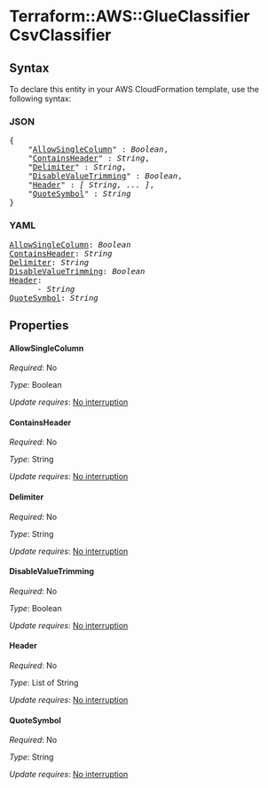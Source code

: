 # Terraform::AWS::GlueClassifier CsvClassifier

## Syntax

To declare this entity in your AWS CloudFormation template, use the following syntax:

### JSON

<pre>
{
    "<a href="#allowsinglecolumn" title="AllowSingleColumn">AllowSingleColumn</a>" : <i>Boolean</i>,
    "<a href="#containsheader" title="ContainsHeader">ContainsHeader</a>" : <i>String</i>,
    "<a href="#delimiter" title="Delimiter">Delimiter</a>" : <i>String</i>,
    "<a href="#disablevaluetrimming" title="DisableValueTrimming">DisableValueTrimming</a>" : <i>Boolean</i>,
    "<a href="#header" title="Header">Header</a>" : <i>[ String, ... ]</i>,
    "<a href="#quotesymbol" title="QuoteSymbol">QuoteSymbol</a>" : <i>String</i>
}
</pre>

### YAML

<pre>
<a href="#allowsinglecolumn" title="AllowSingleColumn">AllowSingleColumn</a>: <i>Boolean</i>
<a href="#containsheader" title="ContainsHeader">ContainsHeader</a>: <i>String</i>
<a href="#delimiter" title="Delimiter">Delimiter</a>: <i>String</i>
<a href="#disablevaluetrimming" title="DisableValueTrimming">DisableValueTrimming</a>: <i>Boolean</i>
<a href="#header" title="Header">Header</a>: <i>
      - String</i>
<a href="#quotesymbol" title="QuoteSymbol">QuoteSymbol</a>: <i>String</i>
</pre>

## Properties

#### AllowSingleColumn

_Required_: No

_Type_: Boolean

_Update requires_: [No interruption](https://docs.aws.amazon.com/AWSCloudFormation/latest/UserGuide/using-cfn-updating-stacks-update-behaviors.html#update-no-interrupt)

#### ContainsHeader

_Required_: No

_Type_: String

_Update requires_: [No interruption](https://docs.aws.amazon.com/AWSCloudFormation/latest/UserGuide/using-cfn-updating-stacks-update-behaviors.html#update-no-interrupt)

#### Delimiter

_Required_: No

_Type_: String

_Update requires_: [No interruption](https://docs.aws.amazon.com/AWSCloudFormation/latest/UserGuide/using-cfn-updating-stacks-update-behaviors.html#update-no-interrupt)

#### DisableValueTrimming

_Required_: No

_Type_: Boolean

_Update requires_: [No interruption](https://docs.aws.amazon.com/AWSCloudFormation/latest/UserGuide/using-cfn-updating-stacks-update-behaviors.html#update-no-interrupt)

#### Header

_Required_: No

_Type_: List of String

_Update requires_: [No interruption](https://docs.aws.amazon.com/AWSCloudFormation/latest/UserGuide/using-cfn-updating-stacks-update-behaviors.html#update-no-interrupt)

#### QuoteSymbol

_Required_: No

_Type_: String

_Update requires_: [No interruption](https://docs.aws.amazon.com/AWSCloudFormation/latest/UserGuide/using-cfn-updating-stacks-update-behaviors.html#update-no-interrupt)

